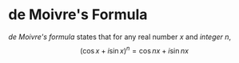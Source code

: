 # de Moivre's Formula
*de Moivre's formula* states that for any real number $x$ and *integer* $n$,
$$(\cos x+i\sin x)^{n}=\cos nx+i\sin nx$$
